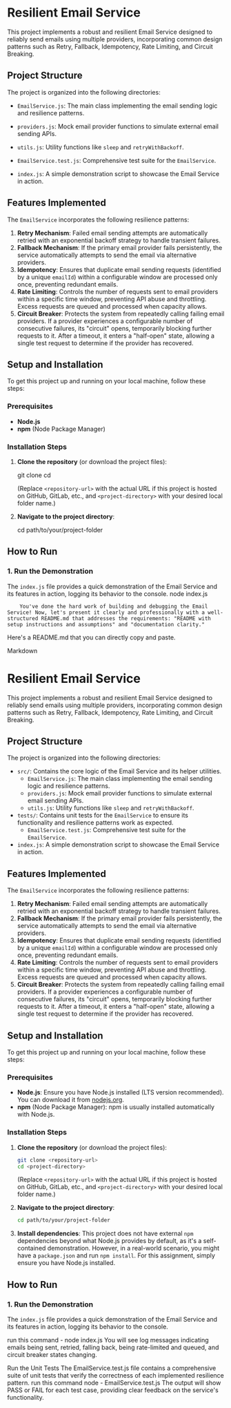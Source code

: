# Resilient Email Service

This project implements a robust and resilient Email Service designed to reliably send emails using multiple providers, incorporating common design patterns such as Retry, Fallback, Idempotency, Rate Limiting, and Circuit Breaking.

## Project Structure

The project is organized into the following directories:


* `EmailService.js`: The main class implementing the email sending logic and resilience patterns.
* `providers.js`: Mock email provider functions to simulate external email sending APIs.
* `utils.js`: Utility functions like `sleep` and `retryWithBackoff`.

* `EmailService.test.js`: Comprehensive test suite for the `EmailService`.
* `index.js`: A simple demonstration script to showcase the Email Service in action.

## Features Implemented

The `EmailService` incorporates the following resilience patterns:

1.  **Retry Mechanism**: Failed email sending attempts are automatically retried with an exponential backoff strategy to handle transient failures.
2.  **Fallback Mechanism**: If the primary email provider fails persistently, the service automatically attempts to send the email via alternative providers.
3.  **Idempotency**: Ensures that duplicate email sending requests (identified by a unique `emailId`) within a configurable window are processed only once, preventing redundant emails.
4.  **Rate Limiting**: Controls the number of requests sent to email providers within a specific time window, preventing API abuse and throttling. Excess requests are queued and processed when capacity allows.
5.  **Circuit Breaker**: Protects the system from repeatedly calling failing email providers. If a provider experiences a configurable number of consecutive failures, its "circuit" opens, temporarily blocking further requests to it. After a timeout, it enters a "half-open" state, allowing a single test request to determine if the provider has recovered.

## Setup and Installation

To get this project up and running on your local machine, follow these steps:

### Prerequisites

* **Node.js**
* **npm** (Node Package Manager)

### Installation Steps

1.  **Clone the repository** (or download the project files):
    
    git clone <repository-url>
    cd <project-directory>
    
    (Replace `<repository-url>` with the actual URL if this project is hosted on GitHub, GitLab, etc., and `<project-directory>` with your desired local folder name.)

2.  **Navigate to the project directory**:
    
    cd path/to/your/project-folder


## How to Run

### 1. Run the Demonstration

The `index.js` file provides a quick demonstration of the Email Service and its features in action, logging its behavior to the console.
               node index.js

        You've done the hard work of building and debugging the Email Service! Now, let's present it clearly and professionally with a well-structured README.md that addresses the requirements: "README with setup instructions and assumptions" and "documentation clarity."

Here's a README.md that you can directly copy and paste.

Markdown

# Resilient Email Service

This project implements a robust and resilient Email Service designed to reliably send emails using multiple providers, incorporating common design patterns such as Retry, Fallback, Idempotency, Rate Limiting, and Circuit Breaking.

## Project Structure

The project is organized into the following directories:

* `src/`: Contains the core logic of the Email Service and its helper utilities.
    * `EmailService.js`: The main class implementing the email sending logic and resilience patterns.
    * `providers.js`: Mock email provider functions to simulate external email sending APIs.
    * `utils.js`: Utility functions like `sleep` and `retryWithBackoff`.
* `tests/`: Contains unit tests for the `EmailService` to ensure its functionality and resilience patterns work as expected.
    * `EmailService.test.js`: Comprehensive test suite for the `EmailService`.
* `index.js`: A simple demonstration script to showcase the Email Service in action.

## Features Implemented

The `EmailService` incorporates the following resilience patterns:

1.  **Retry Mechanism**: Failed email sending attempts are automatically retried with an exponential backoff strategy to handle transient failures.
2.  **Fallback Mechanism**: If the primary email provider fails persistently, the service automatically attempts to send the email via alternative providers.
3.  **Idempotency**: Ensures that duplicate email sending requests (identified by a unique `emailId`) within a configurable window are processed only once, preventing redundant emails.
4.  **Rate Limiting**: Controls the number of requests sent to email providers within a specific time window, preventing API abuse and throttling. Excess requests are queued and processed when capacity allows.
5.  **Circuit Breaker**: Protects the system from repeatedly calling failing email providers. If a provider experiences a configurable number of consecutive failures, its "circuit" opens, temporarily blocking further requests to it. After a timeout, it enters a "half-open" state, allowing a single test request to determine if the provider has recovered.

## Setup and Installation

To get this project up and running on your local machine, follow these steps:

### Prerequisites

* **Node.js**: Ensure you have Node.js installed (LTS version recommended). You can download it from [nodejs.org](https://nodejs.org/).
* **npm** (Node Package Manager): npm is usually installed automatically with Node.js.

### Installation Steps

1.  **Clone the repository** (or download the project files):
    ```bash
    git clone <repository-url>
    cd <project-directory>
    ```
    (Replace `<repository-url>` with the actual URL if this project is hosted on GitHub, GitLab, etc., and `<project-directory>` with your desired local folder name.)

2.  **Navigate to the project directory**:
    ```bash
    cd path/to/your/project-folder
    ```

3.  **Install dependencies**:
    This project does not have external `npm` dependencies beyond what Node.js provides by default, as it's a self-contained demonstration. However, in a real-world scenario, you might have a `package.json` and run `npm install`. For this assignment, simply ensure you have Node.js installed.

## How to Run

### 1. Run the Demonstration

The `index.js` file provides a quick demonstration of the Email Service and its features in action, logging its behavior to the console.

run this command - node index.js
You will see log messages indicating emails being sent, retried, falling back, being rate-limited and queued, and circuit breaker states changing.

Run the Unit Tests
The EmailService.test.js file contains a comprehensive suite of unit tests that verify the correctness of each implemented resilience pattern.
run this command node - EmailService.test.js
The output will show PASS or FAIL for each test case, providing clear feedback on the service's functionality.
